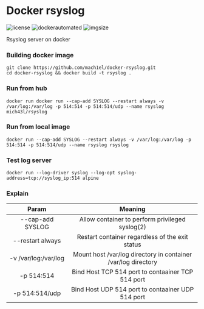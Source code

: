 # Docker rsyslog
![license](https://img.shields.io/github/license/mach1el/docker-rsyslog?color=blue&style=plastic)
![dockerautomated](https://img.shields.io/docker/automated/mich43l/rsyslog?style=plastic)
![imgsize](https://img.shields.io/docker/image-size/mich43l/rsyslog/latest?color=red&style=plastic)

Rsyslog server on docker
 
### Building docker image
    git clone https://github.com/mach1el/docker-rsyslog.git
    cd docker-rsyslog && docker build -t rsyslog .
    
### Run from hub
    docker run docker run --cap-add SYSLOG --restart always -v /var/log:/var/log -p 514:514 -p 514:514/udp --name rsyslog mich43l/rsyslog

### Run from local image
    docker run --cap-add SYSLOG --restart always -v /var/log:/var/log -p 514:514 -p 514:514/udp --name rsyslog rsyslog
    
### Test log server
    docker run --log-driver syslog --log-opt syslog-address=tcp://syslog_ip:514 alpine

### Explain

| Param | Meaning |
| :---:   | :-: |
| --cap-add SYSLOG | Allow container to perform privileged syslog(2) |
| --restart always | Restart container regardless of the exit status |
| -v /var/log:/var/log | Mount host /var/log directory in container /var/log directory |
| -p 514:514 | Bind Host TCP 514 port to contaainer TCP 514 port |
| -p 514:514/udp | Bind Host UDP 514 port to contaainer UDP 514 port |
